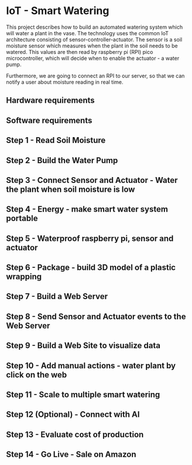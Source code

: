 # IoT - Smart Watering

This project describes how to build an automated watering system which will water a plant in the vase. The technology uses the common IoT architecture consisting of sensor-controller-actuator. The sensor is a soil moisture sensor which measures when the plant in the soil needs to be watered. This values are then read by raspberry pi (RPI) pico microcontroller, which will decide when to enable the actuator - a water pump.

Furthermore, we are going to connect an RPI to our server, so that we can notify a user about moisture reading in real time.

## Hardware requirements

## Software requirements

## Step 1 - Read Soil Moisture

## Step 2 - Build the Water Pump

## Step 3 - Connect Sensor and Actuator - Water the plant when soil moisture is low

## Step 4 - Energy - make smart water system portable

## Step 5 - Waterproof raspberry pi, sensor and actuator

## Step 6 - Package - build 3D model of a plastic wrapping

## Step 7 - Build a Web Server

## Step 8 - Send Sensor and Actuator events to the Web Server

## Step 9 - Build a Web Site to visualize data

## Step 10 - Add manual actions - water plant by click on the web

## Step 11 - Scale to multiple smart watering

## Step 12 (Optional) - Connect with AI

## Step 13 - Evaluate cost of production

## Step 14 - Go Live - Sale on Amazon
